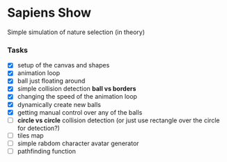 # Sapiens Show

Simple simulation of nature selection (in theory)


### Tasks

- [x] setup of the canvas and shapes
- [x] animation loop
- [x] ball just floating around
- [x] simple collision detection **ball vs borders**
- [x] changing the speed of the animation loop
- [x] dynamically create new balls
- [x] getting manual control over any of the balls
- [ ] **circle vs circle** collision detection (or just use rectangle over the circle for detection?)
- [ ] tiles map
- [ ] simple rabdom character avatar generator
- [ ] pathfinding function